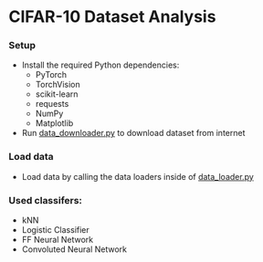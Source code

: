# CIFAR-10 Dataset Analysis

### Setup
- Install the required Python dependencies:
    - PyTorch
    - TorchVision
    - scikit-learn
    - requests
    - NumPy
    - Matplotlib
- Run [data_downloader.py](./data_downloader.py) to download dataset from internet


### Load data
- Load data by calling the data loaders inside of [data_loader.py](./data_loader.py)

### Used classifers:
- kNN
- Logistic Classifier
- FF Neural Network
- Convoluted Neural Network
